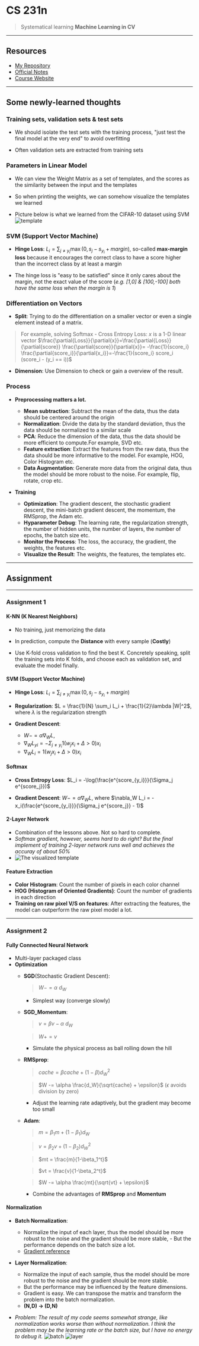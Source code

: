 # CS 231n

> Systematical learning **Machine Learning in CV**

----

## Resources

- [My Repository](https://github.com/fightingff/CS231n)
- [Official Notes](https://cs231n.github.io)
- [Course Website](http://cs231n.stanford.edu/)

----

## Some newly-learned thoughts

### Training sets, validation sets & test sets

- We should isolate the test sets with the training process, "just test the final model at the very end" to avoid overfitting

- Often validation sets are extracted from training sets 

### Parameters in Linear Model

- We can view the Weight Matrix as a set of templates, and the scores as the similarity between the input and the templates

- So when printing the weights, we can somehow visualize the templates we learned 

- Picture below is what we learned from the CIFAR-10 dataset using SVM
    ![template](template.png)

### SVM (Support Vector Machine)

- **Hinge Loss**: $L_i = \sum_{j\neq y_i} \max(0, s_j - s_{y_i} + margin)$, so-called **max-margin loss** because it encourages the correct class to have a score higher than the incorrect class by at least a margin

- The hinge loss is "easy to be satisfied" since it only cares about the margin, not the exact value of the score (*e.g. [1,0] & [100,-100] both have the same loss when the margin is 1*)

### Differentiation on Vectors

- **Split**: Trying to do the differentiation on a smaller vector or even a single element instead of a matrix.
> For example, solving Softmax - Cross Entropy Loss:
> $x$ is a 1-D linear vector
> $\frac{\partial{Loss}}{\partial{x}}=\frac{\partial{Loss}}{\partial{score}} \frac{\partial{score}}{\partial{x}}= -\frac{1}{score_i} \frac{\partial{score_i}}{\partial{x_i}}=-\frac{1}{score_i} score_i (score_i - (y_i == i))$

- **Dimension**: Use Dimension to check or gain a overview of the result.

### Process

- **Preprocessing matters a lot.** 
    - **Mean subtraction**: Subtract the mean of the data, thus the data should be centered around the origin
    - **Normalization**: Divide the data by the standard deviation, thus the data should be normalized to a similar scale
    - **PCA**: Reduce the dimension of the data, thus the data should be more efficient to compute.For example, SVD etc.
    - **Feature extraction**: Extract the features from the raw data, thus the data should be more informative to the model. For example, HOG, Color Histogram etc.
    - **Data Augmentation**: Generate more data from the original data, thus the model should be more robust to the noise. For example, flip, rotate, crop etc.

- **Training**
    - **Optimization**: The gradient descent, the stochastic gradient descent, the mini-batch gradient descent, the momentum, the RMSprop, the Adam etc. 
    - **Hyparameter Debug**: The learning rate, the regularization strength, the number of hidden units, the number of layers, the number of epochs, the batch size etc.
    - **Monitor the Process**: The loss, the accuracy, the gradient, the weights, the features etc.
    - **Visualize the Result**: The weights, the features, the templates etc.   

----

## Assignment

----

### Assignment 1

#### K-NN (K Nearest Neighbors)

- No training, just memorizing the data

- In prediction, compute the **Distance** with every sample (**Costly**)

- Use K-fold cross validation to find the best K. Concretely speaking, split the training sets into K folds, and choose each as validation set, and evaluate the model finally. 

#### SVM (Support Vector Machine)

- **Hinge Loss**: $L_i = \sum_{j\neq y_i} \max(0, s_j - s_{y_i} + margin)$

- **Regularization**: $L = \frac{1}{N} \sum_i L_i + \frac{1}{2}\lambda |W|^2$, where $\lambda$ is the regularization strength

- **Gradient Descent**: 
    - $W -= \alpha \nabla_W L$,
    - $\nabla_W L_{yi} = - \Sigma_{j \neq y_i}1(w_jx_i + \Delta > 0)x_i$
    - $\nabla_W L_i = 1(w_jx_i + \Delta > 0)x_i$

#### Softmax

- **Cross Entropy Loss**: $L_i = -\log(\frac{e^{score_{y_i}}}{\Sigma_j e^{score_j}})$

- **Gradient Descent**: $W -= \alpha \nabla_W L$, where $\nabla_W L_i = -x_i(\frac{e^{score_{y_i}}}{\Sigma_j e^{score_j}} - 1)$ 

#### 2-Layer Network

- Combination of the lessons above. Not so hard to complete.
- *Softmax gradient, however, seems hard to do right? But the final implement of training 2-layer network runs well and achieves the accuray of about 50%*
- ![The visualized template](network.png)

#### Feature Extraction

- **Color Histogram**: Count the number of pixels in each color channel
- **HOG (Histogram of Oriented Gradients)**: Count the number of gradients in each direction
- **Training on raw pixel V/S on features**: After extracting the features, the model can outperform the raw pixel model a lot.

----

### Assignment 2

#### Fully Connected Neural Network

- Multi-layer packaged class
- **Optimization**
    - **SGD**(Stochastic Gradient Descent): 

        > $W -= \alpha \ d_W$
        
        - Simplest way (converge slowly)
    
    - **SGD_Momentum**: 

        > $v = \beta v - \alpha \ d_W$
        
        > $W += v$
        
        - Simulate the physical process as ball rolling down the hill
    
    - **RMSprop**: 
        
        > $cache = \beta cache + (1-\beta) d_W^2$
        
        > $W -= \alpha \frac{d_W}{\sqrt{cache} + \epsilon}$ ($\epsilon$ avoids division by zero)
        
        - Adjust the learning rate adaptively, but the gradient may become too small
    
    - **Adam**: 
        
        > $m = \beta_1 m + (1-\beta_1) d_W$
        
        > $v = \beta_2 v + (1-\beta_2) d_W^2$
        
        > $mt = \frac{m}{1-\beta_1^t}$
        
        > $vt = \frac{v}{1-\beta_2^t}$
        
        > $W -= \alpha \frac{mt}{\sqrt{vt} + \epsilon}$
        
        - Combine the advantages of **RMSprop** and **Momentum**

#### **Normalization**
  
- **Batch Normalization**: 
    
    - Normalize the input of each layer, thus the model should be more robust to the noise and the gradient should be more stable, - But the performance depends on the batch size a lot.
    - [Gradient reference](https://kratzert.github.io/2016/02/12/understanding-the-gradient-flow-through-the-batch-normalization-layer.html) 
  
- **Layer Normalization**: 

    - Normalize the input of each sample, thus the model should be more robust to the noise and the gradient should be more stable.
    - But the performance may be influenced by the feature dimensions.
    - Gradient is easy. We can transpose the matrix and transform the problem into the batch normalization.
    - **(N,D) -> (D,N)**  

- *Problem: The result of my code seems somewhat strange, like normalization works worse than without normalization. I think the problem may be the learning rate or the batch size, but I have no energy to debug it.*
![batch](normalization1.png)
![layer](normalization2.png)
